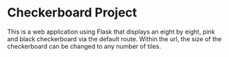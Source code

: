 # Checkerboard Project

This is a web application using Flask that displays an eight by eight, pink and black checkerboard via the default route.  Within the url, the size of the checkerboard can be changed to any number of tiles.
